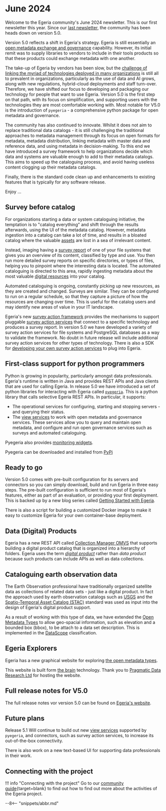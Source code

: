 <!-- SPDX-License-Identifier: CC-BY-4.0 -->
<!-- Copyright Contributors to the Egeria project. -->

# June 2024

Welcome to the Egeria community's June 2024 newsletter.  This is our first newsletter this year.  Since our [last newsletter](/release-notes/august-2023), the community has been heads down on version 5.0.  

Version 5.0 reflects a shift in Egeria's strategy.  Egeria is still essentially an [open metadata exchange and governance](/introduction/overview) capability.  However, its initial remit was to supply libraries to vendors to include in their tools products so that these products could exchange metadata with one another.  

The take-up of Egeria by vendors has been slow, but the [challenge of linking the myriad of technologies deployed in many organizations](https://egeria-project.org/introduction/challenge/) is still all to prevalent in organizations, particularly as the use of data and AI grows, along with new regulations, hybrid-cloud deployments and staff turn-over.   Therefore, we have shifted our focus to developing and packaging our technology for people that want to use Egeria.  Version 5.0 is the first step on that path, with its focus on simplification, and supporting users with the technologies they are most comfortable working with.  Most notable for V5.0 is the introduction of `pyegeria` - a comprehensive python package for open metadata and governance.

The community has also continued to innovate.  Whilst it does not aim to replace traditional data catalogs - it is still challenging the traditional approaches to metadata management through its focus on open formats for metadata, metadata distribution, linking metadata with master data and reference data, and using metadata in decision-making. To this end we have introduced a survey framework to help organizations decide which data and systems are valuable enough to add to their metadata catalogs.  This aims to speed up the cataloguing process, and avoid having useless content clogging up their metadata catalogs.

Finally, there is the standard code clean up and enhancements to existing features that is typically for any software release.

Enjoy ...

## Survey before catalog

For organizations starting a data or system cataloguing initiative, the temptation is to "catalog everything" and shift through the results afterwards, using the UI of the metadata catalog.  However, metadata ingestion into a catalog can take a lot of time, and results in a bloated catalog where the valuable [assets](/concepts/asset) are lost in a sea of irrelevant content.

Instead, imaging having a [survey report](/concepts/survey-report) of one of your file systems that gives you an overview of its content, classified by type and use.  You then run more detailed survey reports on specific directories, or types of files, helping you to pinpoint where the interesting data is located.  The automated cataloguing is directed to this area, rapidly ingesting metadata about the most valuable [digital resources](/concepts/resource) into your catalog.

Automated cataloguing is ongoing, constantly picking up new resources, as they are created and changed.  Surveys are similar.  They can be configured to run on a regular schedule, so that they capture a picture of how the resources are changing over time.  This is useful for the catalog users and may identify new areas of value in your IT landscape.

Egeria's new [survey action framework](/frameworks/saf/overview) provides the mechanisms to support pluggable [survey action services](/concepts/survey-action-service) that connect to a specific technology and produces a survey report.  In version 5.0 we have developed a variety of survey action services for file systems and PostgreSQL databases as a way to validate the framework.  No doubt in future release will include additional survey action services for other types of technology.  There is also a SDK for [developing your own survey action services](/guides/developer/survey-action-services/overview/) to plug into Egeria.

## First-class support for python programmers

Python is growing in popularity, particularly amongst data professionals.  Egeria's runtime is written in Java and provides REST APIs and Java clients that are used for calling Egeria.  In release 5.0 we have introduced a set of python libraries for interacting with Egeria called [`pyegeria`](/guides/developer/pyegeria/overview).  This is a python library that calls selective Egeria REST APIs.  In particular, it supports:

* The operational services for configuring, starting and stopping servers - and querying their status.
* The [view services](/services/omvs) to work with open metadata and governance services.  These services allow you to query and maintain open metadata, and configure and run open governance services such as surveys and automated cataloguing.

Pyegeria also provides [monitoring widgets](/user-interfaces/python-widgets/overview).

Pyegeria can be downloaded and installed from [PyPi](https://pypi.org/project/pyegeria/)


## Ready to go

Version 5.0 comes with pre-built configuration for its servers and connectors so you can simply download, build and run Egeria in three easy steps.  The pre-built configuration is sufficient to run most of Egeria's features, either as part of an evaluation, or providing your first deployment.  This is backed up by a new blog series called [Getting Started with Egeria](https://getting-started-with-egeria.pdr-associates.com/introduction.html).

There is also a script for building a customized Docker image to make it easy to customize Egeria for your own container-base deployment.

## Data (Digital) Products

Egeria has a new  REST API called [Collection Manager OMVS](/services/omvs/collection-manager/overview) that supports building a digital product catalog that is organized into a hierarchy of folders.  Egeria uses the term [*digital product*](/concepts/digital-product) rather than *data product* because such products can include APIs as well as data collections.

## Cataloguing earth observation data

The Earth Observation professional have traditionally organized satellite data as collections of related data sets - just like a digital product.  In fact the approach used by earth observation catalogs such as [USGS](https://www.usgs.gov/) and the [Spatio-Temporal Asset Catalog (STAC)](https://stacspec.org/en/) standard was used as input into the design of Egeria's digital product support.  

As a result of working with this type of data, we have extended the [Open Metadata Types](/types) to allow geo-spacial information, such as elevation and a bounded box (bbox), to be attach to a data set description.  This is implemented in the [DataScope](/types/2/0210-Data-Stores) classification.

## Egeria Explorers

Egeria has a new graphical website for exploring [the open metadata types](https://app.thebrain.com/brain/fd306922-159f-4986-a6bc-111402be51f3/84fc92f5-0aa5-46f4-bb4d-0072f6b2634d).

This website is built form [the brain](https://www.thebrain.com/) technology.  Thank you to [Pragmatic Data Research Ltd](https://pdr-associates.com/) for hosting the website.

## Full release notes for V5.0

The full release notes vor version 5.0 can be found on [Egeria's website](https://egeria-project.org/release-notes/5-0/).

## Future plans

Release 5.1 Will continue to build out new [view services](/services/omvs) supported by `pyegeria`, and connectors, such as survey action services, to increase its out-of-the-box connectivity.

There is also work on a new text-based UI for supporting data professionals in their work.

## Connecting with the project

!!! info "Connecting with the project"
    Go to our [community guide](/guides/community){target=blank} to find out how to find out more about the activities of the Egeria project.

--8<-- "snippets/abbr.md"